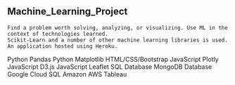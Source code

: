 ## Machine_Learning_Project 

    Find a problem worth solving, analyzing, or visualizing. Use ML in the context of technologies learned. 
    Scikit-Learn and a number of other machine learning libraries is used. An application hosted using Heroku.

Python Pandas
Python Matplotlib
HTML/CSS/Bootstrap
JavaScript Plotly
JavaScript D3.js
JavaScript Leaflet
SQL Database
MongoDB Database
Google Cloud SQL
Amazon AWS
Tableau


